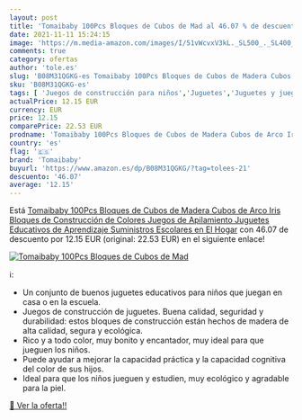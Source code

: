 ```yaml
---
layout: post
title: 'Tomaibaby 100Pcs Bloques de Cubos de Mad al 46.07 % de descuento'
date: 2021-11-11 15:24:15
image: 'https://m.media-amazon.com/images/I/51vWcvxV3kL._SL500_._SL400_.jpg'
comments: true
category: ofertas
author: 'tole.es'
slug: 'B08M31QGKG-es Tomaibaby 100Pcs Bloques de Cubos de Madera Cubos de Arco...'
sku: 'B08M31QGKG-es'
tags: [ 'Juegos de construcción para niños','Juguetes','Juguetes y juegos','juguetes','tomaibaby', ]
actualPrice: 12.15 EUR
currency: EUR
price: 12.15
comparePrice: 22.53 EUR
prodname: 'Tomaibaby 100Pcs Bloques de Cubos de Madera Cubos de Arco Iris Bloques de Construcción de Colores Juegos de Apilamiento Juguetes Educativos de Aprendizaje Suministros Escolares en El Hogar'
country: 'es'
flag: '🇪🇸'
brand: 'Tomaibaby'
buyurl: 'https://www.amazon.es/dp/B08M31QGKG/?tag=tolees-21'
descuento: '46.07'
average: '12.15'
---
```


Está [Tomaibaby 100Pcs Bloques de Cubos de Madera Cubos de Arco Iris Bloques de Construcción de Colores Juegos de Apilamiento Juguetes Educativos de Aprendizaje Suministros Escolares en El Hogar](https://www.amazon.es/dp/B08M31QGKG/?tag=tolees-21) con 46.07 de descuento por 12.15 EUR (original: 22.53 EUR) en el siguiente enlace!

[![Tomaibaby 100Pcs Bloques de Cubos de Mad](https://m.media-amazon.com/images/I/51vWcvxV3kL._SL500_._SL400_.jpg)](https://www.amazon.es/dp/B08M31QGKG/?tag=tolees-21)

ℹ️:

- Un conjunto de buenos juguetes educativos para niños que juegan en casa o en la escuela.
- Juegos de construcción de juguetes. Buena calidad, seguridad y durabilidad: estos bloques de construcción están hechos de madera de alta calidad, segura y ecológica.
- Rico y a todo color, muy bonito y encantador, muy ideal para que jueguen los niños.
- Puede ayudar a mejorar la capacidad práctica y la capacidad cognitiva del color de sus hijos.
- Ideal para que los niños jueguen y estudien, muy ecológico y agradable para la piel.

[🛒 Ver la oferta!!](https://www.amazon.es/dp/B08M31QGKG/?tag=tolees-21)
